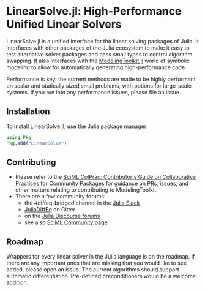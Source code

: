 # LinearSolve.jl: High-Performance Unified Linear Solvers

LinearSolve.jl is a unified interface for the linear solving packages of
Julia. It interfaces with other packages of the Julia ecosystem
to make it easy to test alternative solver packages and pass small types to
control algorithm swapping. It also interfaces with the
[ModelingToolkit.jl](https://mtk.sciml.ai/dev/) world of symbolic modeling to
allow for automatically generating high-performance code.

Performance is key: the current methods are made to be highly performant on
scalar and statically sized small problems, with options for large-scale systems.
If you run into any performance issues, please file an issue.

## Installation

To install LinearSolve.jl, use the Julia package manager:

```julia
using Pkg
Pkg.add("LinearSolve")
```

## Contributing

- Please refer to the
  [SciML ColPrac: Contributor's Guide on Collaborative Practices for Community Packages](https://github.com/SciML/ColPrac/blob/master/README.md)
  for guidance on PRs, issues, and other matters relating to contributing to ModelingToolkit.
- There are a few community forums:
    - the #diffeq-bridged channel in the [Julia Slack](https://julialang.org/slack/)
    - [JuliaDiffEq](https://gitter.im/JuliaDiffEq/Lobby) on Gitter
    - on the [Julia Discourse forums](https://discourse.julialang.org)
    - see also [SciML Community page](https://sciml.ai/community/)

## Roadmap

Wrappers for every linear solver in the Julia language is on the roadmap. If
there are any important ones that are missing that you would like to see added,
please open an issue. The current algorithms should support automatic differentiation.
Pre-defined preconditioners would be a welcome addition.
